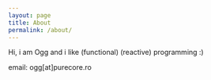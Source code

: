 ```yaml
---
layout: page
title: About
permalink: /about/
---
```


Hi, i am Ogg and i like (functional) (reactive) programming :)

email: ogg[at]purecore.ro

